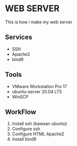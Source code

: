 
# WEB SERVER

This is how i make my web server


## Services

 - SSH
 - Apache2
 - bind9


## Tools
- VMware Workstation Pro 17
- ubuntu-server 20.04 LTS
- WinSCP
## WorkFlow
1. Install ssh (bawaan ubuntu)
2. Configure ssh
3. Configure HTML Apache2
4. Install bind9